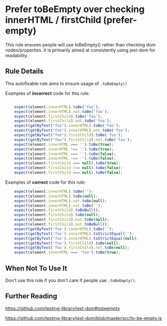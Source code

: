 # Prefer toBeEmpty over checking innerHTML / firstChild (prefer-empty)

This rule ensures people will use toBeEmpty() rather than checking dom nodes/properties.  It is primarily aimed at consistently using jest-dom for readability.

## Rule Details

This autofixable rule aims to ensure usage of `.toBeEmpty()`

Examples of **incorrect** code for this rule:

```js

    expect(element.innerHTML).toBe('foo');
    expect(element.innerHTML).not.toBe('foo');
    expect(element.firstChild).toBe('foo');
    expect(element.firstChild).not.toBe('foo');
    expect(getByText("foo").innerHTML).toBe('foo');
    expect(getByText("foo").innerHTML).not.toBe('foo');
    expect(getByText("foo").firstChild).toBe('foo');
    expect(getByText("foo").firstChild).not.toBe('foo');
    expect(element.innerHTML === '').toBe(true);
    expect(element.innerHTML !== '').toBe(true);
    expect(element.innerHTML === '').toBe(false);
    expect(element.innerHTML !== '').toBe(false);
    expect(element.firstChild === null).toBe(true);
    expect(element.firstChild !== null).toBe(false);
    expect(element.firstChild === null).toBe(false);

```

Examples of **correct** code for this rule:

```js
    expect(element.innerHTML).toBe('');
    expect(element.innerHTML).toBe(null);
    expect(element.innerHTML).not.toBe(null);
    expect(element.innerHTML).not.toBe('');
    expect(element.firstChild).toBeNull();
    expect(element.firstChild).toBe(null);
    expect(element.firstChild).not.toBe(null);
    expect(element.firstChild).not.toBeNull();
    expect(getByText('foo').innerHTML).toBe('');
    expect(getByText('foo').innerHTML).toStrictEqual('');
    expect(getByText('foo').innerHTML).toStrictEqual(null);
    expect(getByText('foo').firstChild).toBe(null);
    expect(getByText('foo').firstChild).not.toBe(null);
    expect(element.innerHTML === 'foo').toBe(true);


```

## When Not To Use It

Don't use this rule if you don't care if people use `.toBeEmpty()`.

## Further Reading

<https://github.com/testing-library/jest-dom#tobeempty>

<https://github.com/testing-library/jest-dom/blob/master/src/to-be-empty.js>

